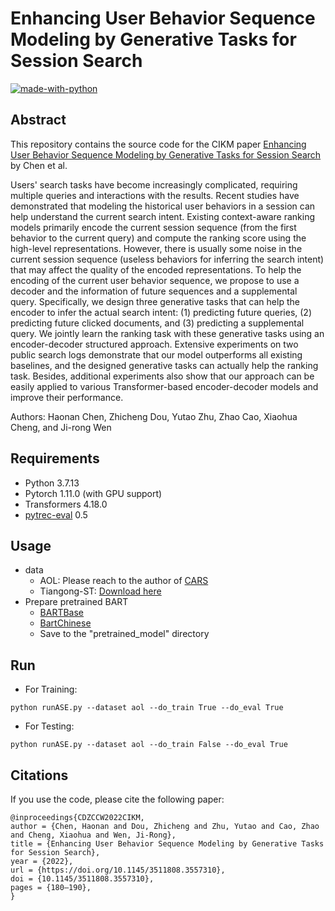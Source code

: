 # Enhancing User Behavior Sequence Modeling by Generative Tasks for Session Search

[![made-with-python](https://img.shields.io/badge/Made%20with-Python-red.svg)](#python)

## Abstract
This repository contains the source code for the CIKM paper [Enhancing User Behavior Sequence Modeling by Generative Tasks for Session Search](https://dl.acm.org/doi/10.1145/3511808.3557310) by Chen et al. <br>

Users' search tasks have become increasingly complicated, requiring multiple queries and interactions with the results. Recent studies have demonstrated that modeling the historical user behaviors in a session can help understand the current search intent. Existing context-aware ranking models primarily encode the current session sequence (from the first behavior to the current query) and compute the ranking score using the high-level representations. However, there is usually some noise in the current session sequence (useless behaviors for inferring the search intent) that may affect the quality of the encoded representations. To help the encoding of the current user behavior sequence, we propose to use a decoder and the information of future sequences and a supplemental query. Specifically, we design three generative tasks that can help the encoder to infer the actual search intent: (1) predicting future queries, (2) predicting future clicked documents, and (3) predicting a supplemental query. We jointly learn the ranking task with these generative tasks using an encoder-decoder structured approach. Extensive experiments on two public search logs demonstrate that our model outperforms all existing baselines, and the designed generative tasks can actually help the ranking task. Besides, additional experiments also show that our approach can be easily applied to various Transformer-based encoder-decoder models and improve their performance.

Authors: Haonan Chen, Zhicheng Dou, Yutao Zhu, Zhao Cao, Xiaohua Cheng, and Ji-rong Wen


## Requirements
- Python 3.7.13 <br>
- Pytorch 1.11.0 (with GPU support) <br>
- Transformers 4.18.0 <br>
- [pytrec-eval](https://pypi.org/project/pytrec-eval/) 0.5  

## Usage
- data 
  - AOL: Please reach to the author of [CARS](https://arxiv.org/pdf/1906.02329.pdf)
  - Tiangong-ST: [Download here](http://www.thuir.cn/tiangong-st/)
- Prepare pretrained BART
  - [BARTBase](https://huggingface.co/facebook/bart-base)
  - [BartChinese](https://huggingface.co/fnlp/bart-base-chinese)  
  - Save to the "pretrained_model" directory

## Run
- For Training:
```
python runASE.py --dataset aol --do_train True --do_eval True
```
- For Testing:
```
python runASE.py --dataset aol --do_train False --do_eval True
```

## Citations
If you use the code, please cite the following paper:  
```
@inproceedings{CDZCCW2022CIKM,
author = {Chen, Haonan and Dou, Zhicheng and Zhu, Yutao and Cao, Zhao and Cheng, Xiaohua and Wen, Ji-Rong},
title = {Enhancing User Behavior Sequence Modeling by Generative Tasks for Session Search},
year = {2022},
url = {https://doi.org/10.1145/3511808.3557310},
doi = {10.1145/3511808.3557310},
pages = {180–190},
}
```
